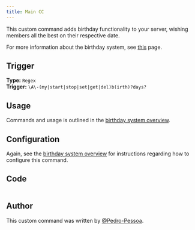 ```yaml
---
title: Main CC
---
```


This custom command adds birthday functionality to your server, wishing members all the best on their respective date.

For more information about the birthday system, see [this](overview) page.

## Trigger

**Type:** `Regex`<br />
**Trigger:** `\A\-(my|start|stop|set|get|del)b(irth)?days?`

## Usage

Commands and usage is outlined in the [birthday system overview](overview/#commands).

## Configuration

Again, see the [birthday system overview](overview/#configuration) for instructions regarding how to configure this command.

## Code

```gotmpl file=../../../src/birthday/birthday.go.tmpl

```

## Author

This custom command was written by [@Pedro-Pessoa](https://github.com/Pedro-Pessoa).
